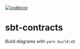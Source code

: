 [![codecov](https://codecov.io/gh/dinaricrypto/sbt-contracts/branch/main/graph/badge.svg?token=6GFOt4AsfI)](https://codecov.io/gh/dinaricrypto/sbt-contracts)
# sbt-contracts

Build diagrams with `yarn build:d2`
